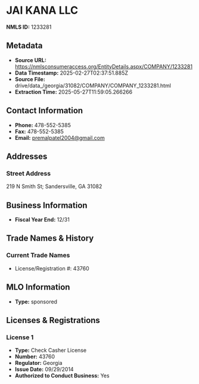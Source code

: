 # JAI KANA LLC

**NMLS ID:** 1233281

## Metadata
- **Source URL:** https://nmlsconsumeraccess.org/EntityDetails.aspx/COMPANY/1233281
- **Data Timestamp:** 2025-02-27T02:37:51.885Z
- **Source File:** drive/data_/georgia/31082/COMPANY/COMPANY_1233281.html
- **Extraction Time:** 2025-05-27T11:59:05.266266

## Contact Information
- **Phone:** 478-552-5385
- **Fax:** 478-552-5385
- **Email:** premalpatel2004@gmail.com

## Addresses
### Street Address
219 N Smith St; Sandersville, GA 31082

## Business Information
- **Fiscal Year End:** 12/31

## Trade Names & History
### Current Trade Names
- License/Registration #: 43760

## MLO Information
- **Type:** sponsored

## Licenses & Registrations

### License 1
- **Type:** Check Casher License
- **Number:** 43760
- **Regulator:** Georgia
- **Issue Date:** 09/29/2014
- **Authorized to Conduct Business:** Yes
